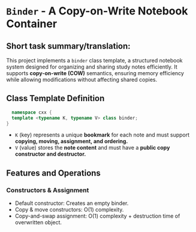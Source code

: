 # `Binder` - A Copy-on-Write Notebook Container

## Short task summary/translation:

This project implements a `binder` class template, a structured notebook system designed for organizing and sharing study notes efficiently. It supports **copy-on-write (COW)** semantics, ensuring memory efficiency while allowing modifications without affecting shared copies.

## Class Template Definition

```cpp
  namespace cxx {
  template <typename K, typename V> class binder;
}
```
- `K` (key) represents a unique **bookmark** for each note and must support **copying, moving, assignment, and ordering.**
- `V` (value) stores the **note content** and must have a **public copy constructor and destructor.**

## Features and Operations

### Constructors & Assignment

- Default constructor: Creates an empty binder.
- Copy & move constructors: O(1) complexity.
- Copy-and-swap assignment: O(1) complexity + destruction time of overwritten object.
